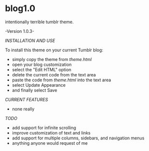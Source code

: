 blog1.0
=======

intentionally terrible tumblr theme. 

-Version 1.0.3-

_INSTALLATION AND USE_

To install this theme on your current Tumblr blog:

* simply copy the theme from *theme.html*
* open your blog customization
* select the "Edit HTML" option
* delete the current code from the text area
* paste the code from *theme.html* into the text area
* select Update Appearance
* and finally select Save

_CURRENT FEATURES_

* none really

_TODO_

* add support for infinite scrolling
* improve customization of text and links
* add support for multiple columns, sidebars, and navigation menus
* anything anyone would request of me
